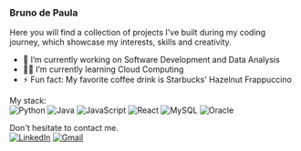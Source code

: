 ### Bruno de Paula
Here you will find a collection of projects I've built during my coding journey, which showcase my interests, skills and creativity.

- 🔭 I’m currently working on Software Development and Data Analysis
- 😶‍🌫️ I’m currently learning Cloud Computing
- ⚡ Fun fact: My favorite coffee drink is Starbucks' Hazelnut Frappuccino

My stack:
<br>
![Python](https://img.shields.io/badge/Python-14354C?style=for-the-badge&logo=python&logoColor=white)
![Java](https://img.shields.io/badge/Java-ED8B00?style=for-the-badge&logo=openjdk&logoColor=white)
![JavaScript](https://img.shields.io/badge/JavaScript-F7DF1E?style=for-the-badge&logo=javascript&logoColor=black)
![React](https://img.shields.io/badge/React-20232A?style=for-the-badge&logo=react&logoColor=61DAFB)
![MySQL](https://img.shields.io/badge/MySQL-005C84?style=for-the-badge&logo=mysql&logoColor=white)
![Oracle](https://img.shields.io/badge/Oracle-F80000?style=for-the-badge&logo=Oracle&logoColor=white)

Don't hesitate to contact me.
<br>
[![LinkedIn](https://img.shields.io/badge/Bruno_de_Paula-0077B5?style=for-the-badge&logo=linkedin&logoColor=white)](https://www.linkedin.com/in/bruno-fb-paula/)
[![Gmail](https://img.shields.io/badge/brunofbpaula27%40gmail.com-552f96?style=for-the-badge&logo=gmail&logoColor=black)](mailto:brunofbpaula@gmail.com)
